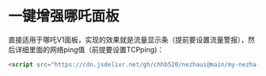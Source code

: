 # 一键增强哪吒面板

直接适用于哪吒V1面板，实现的效果就是流量显示条（提前要设置流量警报），然后详细里面的网络ping值（前提要设置TCPping)：

```html
<script src="https://cdn.jsdelivr.net/gh/chhb520/nezhaui@main/my-nezha-enhance.js"></script>

